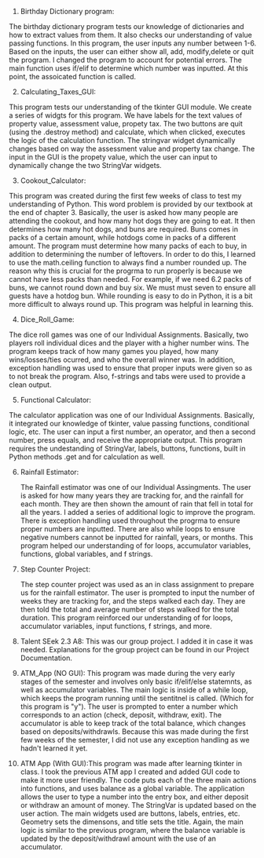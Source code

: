 1. Birthday Dictionary program:

The birthday dictionary program tests our knowledge of dictionaries and how to extract values from them.  It also checks our understanding of value passing functions.  In this program, the user inputs any number between 1-6.  Based on the inputs, the user can either show all, add, modify,delete or quit the program.  I changed the program to account for potential errors.  The main function uses if/elif to determine which number was inputted.  At this point, the assoicated function is called.  




2. Calculating_Taxes_GUI:

This program tests our understanding of the tkinter GUI module.  We create a series of widgts for this program.  We have labels for the text values of property value, assessment value, propety tax.  The two buttons are quit (using the .destroy method) and calculate, which when clicked, executes the logic of the calculation function.  The stringvar widget dynamically changes based on way the assessment value and property tax change.  The input in the GUI is the propety value, which the user can input to dynamically change the two StringVar widgets.

3. Cookout_Calculator:

This program was created during the first few weeks of class to test my understanding of Python.  This word problem is provided by our textbook at the end of chapter 3.  Basically, the user is asked how many people are attending the cookout, and how many hot dogs they are going to eat.  It then determines how many hot dogs, and buns are required.  Buns comes in packs of a certain amount, while hotdogs come in packs of a different amount.  The program must determine how many packs of each to buy, in addition to determining the number of leftovers.  In order to do this, I learned to use the math.ceiling function to always find a number rounded up.  The reason why this is crucial for the progrma to run properly is because we cannot have less packs than needed.  For example, if we need 6.2 packs of buns, we cannot round down and buy six.  We must must seven to ensure all guests have a hotdog bun.  While rounding is easy to do in Python, it is a bit more difficult to always round up.  This program was helpful in learning this.

4. Dice_Roll_Game:

  The dice roll games was one of our Individual Assignments.  Basically, two players roll individual dices and the player with a higher number wins.  The program keeps track of how many games you played, how many wins/losses/ties ocurred, and who the overall winner was.  In addition, exception handling was used to ensure that proper inputs were given so as to not break the program.  Also, f-strings and tabs were used to provide a clean output.

5. Functional Calculator:

The calculator application was one of our Individual Assignments.  Basically, it integrated our knowledge of tkinter, value passing functions, conditional logic, etc.  The user can input a first number, an operator, and then a second number, press equals, and receive the appropriate output.  This program requires the undestanding of StringVar, labels, buttons, functions, built in Python methods .get and for calculation as well.

6. Rainfall Estimator:

    The Rainfall estimator was one of our Individual Assingments.  The user is asked for how many years they are tracking for, and the rainfall for each month.  They are then shown the amount of rain that fell in total for all the years.  I added a series of additional logic to improve the program.  There is exception handling used throughout the progrma to ensure proper numbers are inputted.  There are also while loops to ensure negative numbers cannot be inputted for rainfall, years, or months.  This program helped our understanding of for loops, accumulator variables, functions, global variables, and f strings.

7. Step Counter Project:

    The step counter project was used as an in class assignment to prepare us for the rainfall estimator.  The user is prompted to input the number of weeks they are tracking for, and the steps walked each day.  They are then told the total and average number of steps walked for the total duration.  This program reinforced our understanding of for loops, accumulator variables, input functions, f strings, and more.  

8. Talent SEek 2.3 A8:  This was our group project.  I added it in case it was needed.  Explanations for the group project can be found in our Project Documentation.

9. ATM_App (NO GUI): This program was made during the very early stages of the semester and involves only basic if/elif/else statemnts, as well as accumulator variables.  The main logic is inside of a while loop, which keeps the program running until the sentitnel is called.  (Which for this program is "y").  The user is prompted to enter a number which corresponds to an action (check, deposit, withdraw, exit).  The accumulator is able to keep track of the total balance, which changes based on deposits/withdrawls.  Because this was made during the first few weeks of the semester, I did not use any exception handling as we hadn't learned it yet.

10. ATM App (With GUI):This program was made after learning tkinter in class.  I took the previous ATM app I created and added GUI code to make it more user friendly. The code puts each of the three main actions into functions, and uses balance as a global variable.  The application allows the user to type a number into the entry box, and either deposit or withdraw an amount of money.  The StringVar is updated based on the user action.  The main widgets used are buttons, labels, entries, etc. Geometry sets the dimensons, and title sets the title.  Again, the main logic is similar to the previous program, where the balance variable is updated by the deposit/withdrawl amount with the use of an accumulator.
